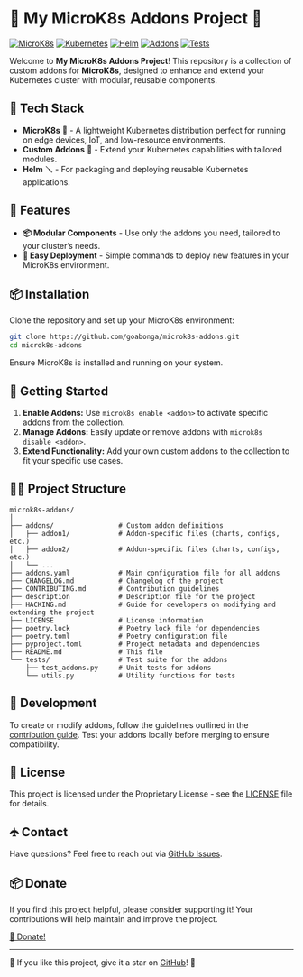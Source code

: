# 🧩 My MicroK8s Addons Project 🚀

[![MicroK8s](https://img.shields.io/badge/MicroK8s-3C8DBC?style=for-the-badge&logo=kubernetes&logoColor=white)](#)
[![Kubernetes](https://img.shields.io/badge/Kubernetes-blue?style=for-the-badge&logo=kubernetes&logoColor=white)](#)
[![Helm](https://img.shields.io/badge/Helm-blue?style=for-the-badge&logo=helm&logoColor=white)](#)
[![Addons](https://img.shields.io/badge/Addons-Custom-green?style=for-the-badge)](#)
[![Tests](https://img.shields.io/github/actions/workflow/status/goabonga/microk8s-addons/run-tests.yml?style=for-the-badge)](#)

Welcome to **My MicroK8s Addons Project**! This repository is a collection of custom addons for **MicroK8s**, designed to enhance and extend your Kubernetes cluster with modular, reusable components. 

## 🚠 Tech Stack

- **MicroK8s** 🐛 - A lightweight Kubernetes distribution perfect for running on edge devices, IoT, and low-resource environments.
- **Custom Addons** 🧩 - Extend your Kubernetes capabilities with tailored modules.
- **Helm** 🪛 - For packaging and deploying reusable Kubernetes applications.

## 🎯 Features

- **📦 Modular Components** - Use only the addons you need, tailored to your cluster’s needs.
- **🚀 Easy Deployment** - Simple commands to deploy new features in your MicroK8s environment.

## 📦 Installation

Clone the repository and set up your MicroK8s environment:

```bash
git clone https://github.com/goabonga/microk8s-addons.git
cd microk8s-addons
```

Ensure MicroK8s is installed and running on your system.

## 🚀 Getting Started

1. **Enable Addons:** Use `microk8s enable <addon>` to activate specific addons from the collection.
2. **Manage Addons:** Easily update or remove addons with `microk8s disable <addon>`.
3. **Extend Functionality:** Add your own custom addons to the collection to fit your specific use cases.

## 💁️‍💻 Project Structure

```plaintext
microk8s-addons/
│
├── addons/                # Custom addon definitions
│   ├── addon1/            # Addon-specific files (charts, configs, etc.)
│   ├── addon2/            # Addon-specific files (charts, configs, etc.)
│   └── ...
├── addons.yaml            # Main configuration file for all addons
├── CHANGELOG.md           # Changelog of the project
├── CONTRIBUTING.md        # Contribution guidelines
├── description            # Description file for the project
├── HACKING.md             # Guide for developers on modifying and extending the project
├── LICENSE                # License information
├── poetry.lock            # Poetry lock file for dependencies
├── poetry.toml            # Poetry configuration file
├── pyproject.toml         # Project metadata and dependencies
├── README.md              # This file
└── tests/                 # Test suite for the addons
    ├── test_addons.py     # Unit tests for addons
    └── utils.py           # Utility functions for tests
```

## 🤖 Development

To create or modify addons, follow the guidelines outlined in the [contribution guide](CONTRIBUTING.md). Test your addons locally before merging to ensure compatibility.

## 📝 License

This project is licensed under the Proprietary License - see the [LICENSE](LICENSE) file for details.

## 🛧️ Contact

Have questions? Feel free to reach out via [GitHub Issues](https://github.com/goabonga/microk8s-addons/issues).

## 📦 Donate

If you find this project helpful, please consider supporting it! Your contributions will help maintain and improve the project. 

[💖 Donate!](https://github.com/sponsors/goabonga)


---

🌟 If you like this project, give it a star on [GitHub](https://github.com/goabonga/microk8s-addons)! 🌟
